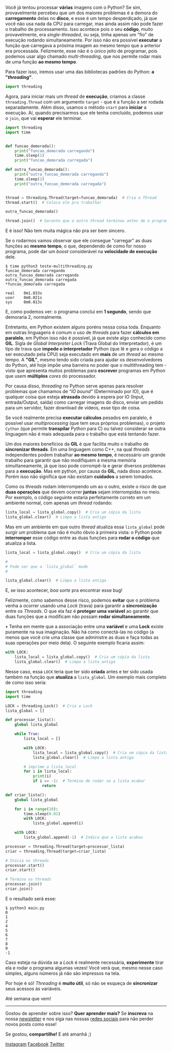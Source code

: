 <!--

# À abordar
 - [X] Problemas single-thread
 - [X] O que é multi-threading
 - [X] Como criar threads
 - [X] GIL
 - [X] Sincronização

# Sugestões
### Título
  - MultiThreading em Python

### SubTítulo
  - Se prepare para os piores problemas da sua vida
  - Algumas boas (outras nem tanto) práticas para código concorrente

-->

Você já tentou processar **várias** imagens com o Python? Se sim, provavelmente
percebeu que um dos maiores problemas é a demora do **carregamento** delas no **disco**, e esse
é um tempo desperdiçado, já que você não usa nada da CPU para
carregar, mas ainda assim não pode fazer o trabalho de processamento.
Isso acontece pois o seu **código**, muito provavelmente, era *single-threaded*, ou
seja, tinha apenas um "fio" de execução rodando simultaneamente. Por isso não
era possível **executar** a função que carregava a próxima imagem ao mesmo tempo
que a anterior era processada. Felizmente, esse não é o único jeito de
programar, pois podemos usar algo chamado *multi-threading*, que nos permite
rodar mais de uma função **ao mesmo tempo**.

Para fazer isso, iremos usar uma das bibliotecas padrões do Python: **a
"*threading*"**.

```py
import threading
```

Agora, para iniciar mais um *thread* de **execução**, criamos a classe
`threading.Thread` com um argumento `target` - que é a função a ser rodada
separadamente. Além disso, usamos o método `start` para **iniciar** a execução. Aí, quando
precisarmos que ele tenha concluído, podemos usar o `join`, que vai **esperar** ele
terminar.

```py
import threading
import time


def funcao_demorada():
    print("funcao_demorada carregando")
    time.sleep(1)
    print("funcao_demorada carregada")

def outra_funcao_demorada():
    print("outra_funcao_demorada carregando")
    time.sleep(1)
    print("outra_funcao_demorada carregada")


thread = threading.Thread(target=funcao_demorada)  # Cria o Thread
thread.start()  # Coloca ele pra trabalhar

outra_funcao_demorada()

thread.join()  # Garante que o outro thread terminou antes de o programa fechar
```

E é isso! Não tem muita mágica não pra ser bem sincero.

Se o rodarmos vamos observar que ele consegue "carregar" as duas
funções ao **mesmo tempo**, o que, dependendo de como for nosso programa, pode dar
um *boost* considerável na **velocidade de execução** dele.

```shell
$ time python3 teste-multithreading.py
funcao_demorada carregando
outra_funcao_demorada carregando
outra_funcao_demorada carregada
*funcao_demorada carregada

real    0m1.033s
user    0m0.021s
sys     0m0.013s
```

E, como podemos ver: o programa conclui em **1 segundo**, sendo que demoraria 2,
normalmente.

Entretanto, em Python existem alguns poréns nessa coisa toda. Enquanto em outras
linguagens é comum o uso de *threads* para fazer **cálculos em paralelo**, em Python
isso não é possível, já que existe algo conhecido como **GIL**. Sigla de
*Global Interpreter Lock* (Trava Global do Interpretador), é um tipo de trava que **impede o interpretador** Python (que lê e gera o código a ser executado pela CPU) seja executado em **mais** de um
*thread* ao mesmo tempo. A **"GIL"**, mesmo tendo sido criada para ajudar os desenvolvedores do Python, até hoje impõe uma
barreira no poder que o multithreading tem - visto que apresenta muitos problemas para **escrever** programas em Python que usem **múltiplos** *cores* do
processador.

Por causa disso, *threading* no Python serve apenas para resolver problemas que chamamos de *"IO bound"* (Determinado por IO), que é qualquer
coisa que esteja **atrasada** devido à espera por IO (Input, entrada/Output,
saída) como carregar imagens do disco, enviar um pedido para um servidor, fazer
download de vídeos, esse tipo de coisa.

Se você realmente precisa **executar cálculos** pesados em paralelo, é possível
usar *multiprocessing* (que tem seus próprios problemas), o projeto `Cython` (que permite **transpilar** Python para C) ou talvez considerar
se outra linguagem não é mais adequada para o trabalho que está tentando
fazer.

Um dos maiores benefícios da **GIL** é que facilita muito o trabalho de **sincronizar
threads**. Em uma linguagem como C++, na qual *threads* independentes podem trabalhar **ao mesmo tempo**, é necessário um grande trabalho para garantir
que não modifiquem a mesma memória simultaneamente, já que isso pode corrompê-la
e gerar diversos problemas para a **execução**. Mas em python, por causa da **GIL**,
nada disso acontece. Porém isso não significa que não existam **cuidados** a serem
tomados.

Como os *threads* rodam interrompendo um ao o outro, existe o
risco de que **duas operações** que devem ocorrer **juntas** sejam interrompidas no
meio. Por exemplo, o código seguinte estaria perfeitamente correto em um
ambiente normal, com apenas um *thread* rodando:

```python
lista_local = lista_global.copy()  # Cria um cópia da lista
lista_global.clear()  # Limpa a lista antiga
```

Mas em um ambiente em que outro *thread* atualiza essa `lista_global` pode surgir
um problema que não é muito óbvio à primeira vista: o Python pode **interromper**
esse código entre as duas funções para **rodar o código** que atualiza a lista.

```python
lista_local = lista_global.copy()  # Cria um cópia da lista

#
# Pode ser que a `lista_global` mude
#

lista_global.clear()  # Limpa a lista antiga
```

E, se isso acontecer, *boa sorte* pra encontrar esse bug!

Felizmente, como sabemos desse risco, podemos **evitar** que o problema venha a
ocorrer usando uma *Lock* (trava) para garantir a **sincronização** entre os *Threads*.
O que ela faz é **proteger uma variável** ao garantir que duas funções que a
modificam não possam **rodar simultaneamente**. 

• Tenha em mente que a associação entre uma **variável** e uma **Lock** existe puramente na sua imaginação. Não há
como conectá-las no código (a menos que você crie uma classe que administre as
duas e faça todas as suas operações por meio dela). O seguinte exemplo ficaria assim:

```python
with LOCK:
    lista_local = lista_global.copy()  # Cria um cópia da lista
    lista_global.clear()  # Limpa a lista antiga
```

Nesse caso, essa `LOCK` teria que ter sido **criada** antes e ter
sido usada também na função que **atualiza** a `lista_global`. Um exemplo mais
completo de como isso seria:

```python
import threading
import time

LOCK = threading.Lock()  # Cria a Lock
lista_global = []

def processar_lista():
    global lista_global

    while True:
        lista_local = []

        with LOCK:
            lista_local = lista_global.copy()  # Cria um cópia da lista
            lista_global.clear()  # Limpa a lista antiga

        # imprime a lista_local
        for i in lista_local:
            print(i)
            if i == -1:  # Termina de rodar se a lista acabar
                return

def criar_lista():
    global lista_global

    for i in range(10):
        time.sleep(0.01)
        with LOCK:
            lista_global.append(i)

    with LOCK:
        lista_global.append(-1)  # Indica que a lista acabou

processar = threading.Thread(target=processar_lista)
criar = threading.Thread(target=criar_lista)

# Inicia os threads
processar.start()
criar.start()

# Termina os threads
processar.join()
criar.join()
```

E o resultado será esse:

```shell
$ python3 main.py
0
1
2
4
5
6
7
8
9
-1
```

Caso esteja na dúvida se a *Lock* é realmente necessária, **experimente** tirar
ela e rodar o programa algumas vezes! Você verá que, mesmo nesse caso simples,
alguns números já não são impressos na tela.

Por hoje é só! *Threading* é **muito útil**, só não se esqueça de
**sincronizar** seus acessos às variáveis. 

Até semana que vem!

---

Gostou de aprender sobre isso? **Quer aprender mais?** Se **inscreva** na nossa [newsletter](https://moskoscode.com/newsletter) e nos siga nas nossas [redes sociais](https://linktr.ee/moskoscode) para não perder novos posts como esse!

Se gostou, **compartilhe!** E até amanhã ;)

[Instagram](https://www.instagram.com/moskoscode)
[Facebook](https://www.facebook.com/moskoscode)
[Twitter](https://www.twitter.com/moskoscode)
